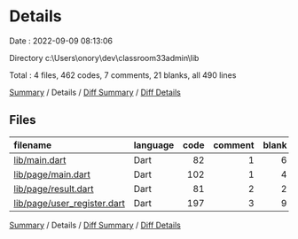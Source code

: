 # Details

Date : 2022-09-09 08:13:06

Directory c:\\Users\\onory\\dev\\classroom33admin\\lib

Total : 4 files,  462 codes, 7 comments, 21 blanks, all 490 lines

[Summary](results.md) / Details / [Diff Summary](diff.md) / [Diff Details](diff-details.md)

## Files
| filename | language | code | comment | blank | total |
| :--- | :--- | ---: | ---: | ---: | ---: |
| [lib/main.dart](/lib/main.dart) | Dart | 82 | 1 | 6 | 89 |
| [lib/page/main.dart](/lib/page/main.dart) | Dart | 102 | 1 | 4 | 107 |
| [lib/page/result.dart](/lib/page/result.dart) | Dart | 81 | 2 | 2 | 85 |
| [lib/page/user_register.dart](/lib/page/user_register.dart) | Dart | 197 | 3 | 9 | 209 |

[Summary](results.md) / Details / [Diff Summary](diff.md) / [Diff Details](diff-details.md)